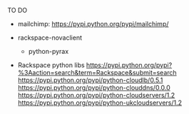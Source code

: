 TO DO

* mailchimp: https://pypi.python.org/pypi/mailchimp/

* rackspace-novaclient
    * python-pyrax


* Rackspace python libs
	https://pypi.python.org/pypi?%3Aaction=search&term=Rackspace&submit=search
	https://pypi.python.org/pypi/python-cloudlb/0.5.1
	https://pypi.python.org/pypi/python-clouddns/0.0.0
	https://pypi.python.org/pypi/python-cloudservers/1.2
	https://pypi.python.org/pypi/python-ukcloudservers/1.2
